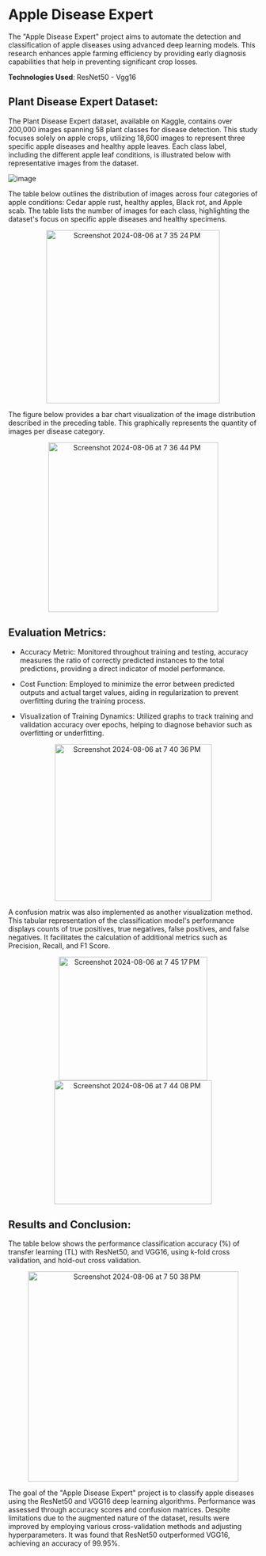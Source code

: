 # Apple Disease Expert

The "Apple Disease Expert" project aims to automate the detection and classification of apple diseases using advanced deep learning models. This research enhances apple farming efficiency by providing early diagnosis capabilities that help in preventing significant crop losses.

**Technologies Used**: ResNet50 - Vgg16  

## Plant Disease Expert Dataset:

The Plant Disease Expert dataset, available on Kaggle, contains over 200,000 images spanning 58 plant classes for disease detection. This study focuses solely on apple crops, utilizing 18,600 images to represent three specific apple diseases and healthy apple leaves. Each class label, including the different apple leaf conditions, is illustrated below with representative images from the dataset.

![image](https://github.com/user-attachments/assets/ea4638ff-6d77-43e0-b358-785b4cb4e066)

The table below outlines the distribution of images across four categories of apple conditions: Cedar apple rust, healthy apples, Black rot, and Apple scab. The table lists the number of images for each class, highlighting the dataset's focus on specific apple diseases and healthy specimens.

<div align=center>
<img width="350" alt="Screenshot 2024-08-06 at 7 35 24 PM" src="https://github.com/user-attachments/assets/138f71e6-eefa-409e-957d-4b7f1d2a9892">
</div>

 The figure below provides a bar chart visualization of the image distribution described in the preceding table. This graphically represents the quantity of images per disease category.

 <div align=center>
   <img width="343" alt="Screenshot 2024-08-06 at 7 36 44 PM" src="https://github.com/user-attachments/assets/8f98412e-54a2-4f57-9f6f-3307daa37c1e">
 </div>

 ## Evaluation Metrics:

- Accuracy Metric: Monitored throughout training and testing, accuracy measures the ratio of correctly predicted instances to the total predictions, providing a direct indicator of model performance.

- Cost Function: Employed to minimize the error between predicted outputs and actual target values, aiding in regularization to prevent overfitting during the training process.

- Visualization of Training Dynamics: Utilized graphs to track training and validation accuracy over epochs, helping to diagnose behavior such as overfitting or underfitting.
  
<div align=center>
 <img width="317" alt="Screenshot 2024-08-06 at 7 40 36 PM" src="https://github.com/user-attachments/assets/aba4bd0b-033d-4209-b018-a9f55348f499">
</div>

A confusion matrix was also implemented as another visualization method. This tabular representation of the classification model's performance displays counts of true positives, true negatives, false positives, and false negatives. It facilitates the calculation of additional metrics such as Precision, Recall, and F1 Score.

<p align="center">
  <img height="250" width="300" alt="Screenshot 2024-08-06 at 7 45 17 PM" src="https://github.com/user-attachments/assets/b417ed92-7112-4b07-be4b-09e90b64a862">
  <img height="250" width="318" alt="Screenshot 2024-08-06 at 7 44 08 PM" src="https://github.com/user-attachments/assets/ae55c9a4-685e-4c94-9602-80b85cfc61fc">
</p>

## Results and Conclusion:

The table below shows the performance classification accuracy (%) of transfer learning (TL) with ResNet50, and VGG16, using k-fold cross validation, and hold-out cross validation.

<div align=center>
<img width="425" alt="Screenshot 2024-08-06 at 7 50 38 PM" src="https://github.com/user-attachments/assets/48550e33-d845-4d7b-9690-7b4a9a16403c">
</div>

The goal of the "Apple Disease Expert" project is to classify apple diseases using the ResNet50 and VGG16 deep learning algorithms. Performance was assessed through accuracy scores and confusion matrices. Despite limitations due to the augmented nature of the dataset, results were improved by employing various cross-validation methods and adjusting hyperparameters. It was found that ResNet50 outperformed VGG16, achieving an accuracy of 99.95%.
